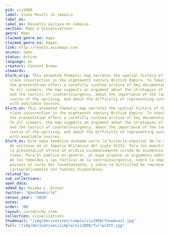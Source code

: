 ```yaml
---
pid: viz2008
label: Slave Revolt in Jamaica
label_en:
label_es: Revuelta esclava en Jamaica
section: Maps & Visualizations
genre: Maps
claimed_genre_en: maps
claimed_genre_es: mapas
link: http://revolt.axismaps.com
access: open
status: Active
language: en
creators: Vincent Brown
stewards:
blurb_orig: This animated thematic map narrates the spatial history of the greatest
  slave insurrection in the eighteenth century British Empire. To teachers and researchers,
  the presentation offers a carefully curated archive of key documentary evidence.
  To all viewers, the map suggests an argument about the strategies of the rebels
  and the tactics of counterinsurgency, about the importance of the landscape to the
  course of the uprising, and about the difficulty of representing such events cartographically
  with available sources.
blurb_en: This animated thematic map narrates the spatial history of the greatest
  slave insurrection in the eighteenth century British Empire. To teachers and researchers,
  the presentation offers a carefully curated archive of key documentary evidence.
  To all viewers, the map suggests an argument about the strategies of the rebels
  and the tactics of counterinsurgency, about the importance of the landscape to the
  course of the uprising, and about the difficulty of representing such events cartographically
  with available sources.
blurb_es: Este mapa temático animado narra la historia espacial de la mayor insurrección
  de esclavos en el Imperio Británico del siglo XVIII. Para los maestros e investigadores,
  la presentación ofrece un archivo cuidadosamente curado de evidencia documental
  clave. Para el público en general, el mapa propone un argumento sobre las estrategias
  de los rebeldes y las tácticas de la contrainsurgencia, sobre la importancia del
  paisaje al curso del levantamiento, y sobre la dificultad de representar tales eventos
  cartográficamente con fuentes disponibles.
related_to:
sub_collections:
open_data:
added_by: Kaiama L. Glover
twitter: "@inthewhirld"
census_year: '2020'
notes:
order: '08'
layout: caridischo_item
collection: visualizations
thumbnail: "/img/derivatives/simple/viz2008/thumbnail.jpg"
full: "/img/derivatives/simple/viz2008/fullwidth.jpg"
---
```

